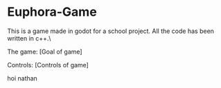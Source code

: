 # Euphora-Game
This is a game made in godot for a school project. All the code has been written in c++.\

The game:
[Goal of game]

Controls:
[Controls of game]

hoi nathan
